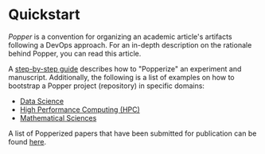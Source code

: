 # Quickstart

_Popper_ is a convention for organizing an academic article's 
artifacts following a DevOps approach. For an in-depth description on 
the rationale behind Popper, you can read this article.

A [step-by-step guide](./from_scratch.md) describes how to "Popperize" 
an experiment and manuscript. Additionally, the following is a list of 
examples on how to bootstrap a Popper project (repository) in specific 
domains:

  * [Data Science](Popper-Data-Science)
  * [High Performance Computing (HPC)](Popper-HPC)
  * [Mathematical Sciences](Popper-Math-Science)

A list of Popperized papers that have been submitted for publication 
can be found [here](https://falsifiable.us/pubs).
